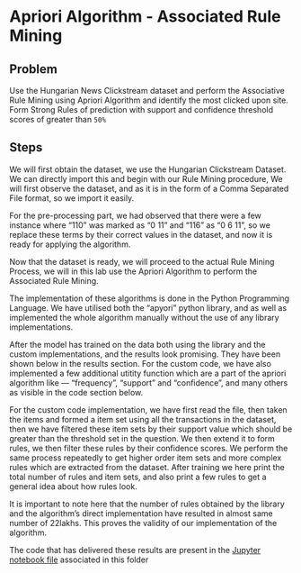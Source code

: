 # Apriori Algorithm - Associated Rule Mining


## Problem

Use the Hungarian News Clickstream dataset and perform the Associative Rule Mining using Apriori Algorithm and identify the most clicked upon site. Form Strong Rules of prediction with support and confidence threshold scores of greater than `50%`


## Steps

We will first obtain the dataset, we use the Hungarian Clickstream Dataset. We can directly import this and begin with our Rule Mining procedure, We will first observe the dataset, and as it is in the form of a Comma Separated File format, so we import it easily.

For the pre-processing part, we had observed that there were a few instance where “110” was marked as “0 11” and “116” as “0 6 11”, so we replace these terms by their correct values in the dataset, and now it is ready for applying the algorithm.

Now that the dataset is ready, we will proceed to the actual Rule Mining Process, we will in this lab use the Apriori Algorithm to perform the Associated Rule Mining.

The implementation of these algorithms is done in the Python Programming Language. We have utilised both the “apyori” python library, and as well as implemented the whole algorithm manually without the use of any library implementations.

After the model has trained on the data both using the library and the custom implementations, and the results look promising. They have been shown below in the results section. For the custom code, we have also implemented a few additional utitity function which are a part of the apriori algorithm like — “frequency”, “support” and “confidence”, and many others as visible in the code section below.

For the custom code implementation, we have first read the file, then taken the items and formed a item set using all the transactions in the dataset, then we have filtered these item sets by their support value which should be greater than the threshold set in the question. We then extend it to form rules, we then filter these rules by their confidence scores. We perform the same process repeatedly to get higher order item sets and more complex rules which are extracted from the dataset. After training we here print the total number of rules and item sets, and also print a few rules to get a general idea about how rules look.

It is important to note here that the number of rules obtained by the library and the algorithm’s direct implementation have resulted in almost same number of 22lakhs. This proves the validity of our implementation of the algorithm.


The code that has delivered these results are present in the [Jupyter notebook file](./Apriori.ipynb) associated in this folder
